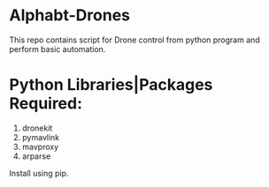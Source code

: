 # Alphabt-Drones
This repo contains script for Drone control from python program and perform basic automation.

# Python Libraries|Packages Required:
  1) dronekit
  2) pymavlink
  3) mavproxy
  4) arparse
  
  Install using pip.
